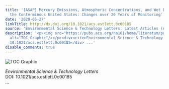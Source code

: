 ```yaml
---
title: '[ASAP] Mercury Emissions, Atmospheric Concentrations, and Wet Deposition across
  the Conterminous United States: Changes over 20 Years of Monitoring'
date: '2020-05-27'
linkTitle: http://dx.doi.org/10.1021/acs.estlett.0c00185
source: 'Environmental Science & Technology Letters: Latest Articles (ACS Publications)'
description: '<p><img src="https://pubs.acs.org/na101/home/literatum/publisher/achs/journals/content/estlcu/0/estlcu.ahead-of-print/acs.estlett.0c00185/20200527/images/medium/ez0c00185_0004.gif"
  alt="TOC Graphic"/></p><div><cite>Environmental Science & Technology Letters</cite></div><div>DOI:
  10.1021/acs.estlett.0c00185</div> ...'
disable_comments: true
---
```

<p><img src="https://pubs.acs.org/na101/home/literatum/publisher/achs/journals/content/estlcu/0/estlcu.ahead-of-print/acs.estlett.0c00185/20200527/images/medium/ez0c00185_0004.gif" alt="TOC Graphic"/></p><div><cite>Environmental Science & Technology Letters</cite></div><div>DOI: 10.1021/acs.estlett.0c00185</div> ...
